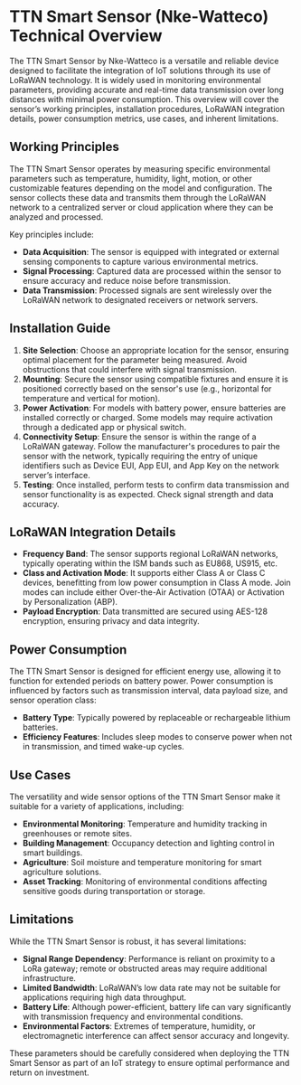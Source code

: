# TTN Smart Sensor (Nke-Watteco) Technical Overview

The TTN Smart Sensor by Nke-Watteco is a versatile and reliable device designed to facilitate the integration of IoT solutions through its use of LoRaWAN technology. It is widely used in monitoring environmental parameters, providing accurate and real-time data transmission over long distances with minimal power consumption. This overview will cover the sensor’s working principles, installation procedures, LoRaWAN integration details, power consumption metrics, use cases, and inherent limitations.

## Working Principles

The TTN Smart Sensor operates by measuring specific environmental parameters such as temperature, humidity, light, motion, or other customizable features depending on the model and configuration. The sensor collects these data and transmits them through the LoRaWAN network to a centralized server or cloud application where they can be analyzed and processed.

Key principles include:
- **Data Acquisition**: The sensor is equipped with integrated or external sensing components to capture various environmental metrics.
- **Signal Processing**: Captured data are processed within the sensor to ensure accuracy and reduce noise before transmission.
- **Data Transmission**: Processed signals are sent wirelessly over the LoRaWAN network to designated receivers or network servers.

## Installation Guide

1. **Site Selection**: Choose an appropriate location for the sensor, ensuring optimal placement for the parameter being measured. Avoid obstructions that could interfere with signal transmission.
2. **Mounting**: Secure the sensor using compatible fixtures and ensure it is positioned correctly based on the sensor's use (e.g., horizontal for temperature and vertical for motion).
3. **Power Activation**: For models with battery power, ensure batteries are installed correctly or charged. Some models may require activation through a dedicated app or physical switch.
4. **Connectivity Setup**: Ensure the sensor is within the range of a LoRaWAN gateway. Follow the manufacturer's procedures to pair the sensor with the network, typically requiring the entry of unique identifiers such as Device EUI, App EUI, and App Key on the network server’s interface.
5. **Testing**: Once installed, perform tests to confirm data transmission and sensor functionality is as expected. Check signal strength and data accuracy.

## LoRaWAN Integration Details

- **Frequency Band**: The sensor supports regional LoRaWAN networks, typically operating within the ISM bands such as EU868, US915, etc.
- **Class and Activation Mode**: It supports either Class A or Class C devices, benefitting from low power consumption in Class A mode. Join modes can include either Over-the-Air Activation (OTAA) or Activation by Personalization (ABP).
- **Payload Encryption**: Data transmitted are secured using AES-128 encryption, ensuring privacy and data integrity.

## Power Consumption

The TTN Smart Sensor is designed for efficient energy use, allowing it to function for extended periods on battery power. Power consumption is influenced by factors such as transmission interval, data payload size, and sensor operation class:
- **Battery Type**: Typically powered by replaceable or rechargeable lithium batteries.
- **Efficiency Features**: Includes sleep modes to conserve power when not in transmission, and timed wake-up cycles.

## Use Cases

The versatility and wide sensor options of the TTN Smart Sensor make it suitable for a variety of applications, including:
- **Environmental Monitoring**: Temperature and humidity tracking in greenhouses or remote sites.
- **Building Management**: Occupancy detection and lighting control in smart buildings.
- **Agriculture**: Soil moisture and temperature monitoring for smart agriculture solutions.
- **Asset Tracking**: Monitoring of environmental conditions affecting sensitive goods during transportation or storage.

## Limitations

While the TTN Smart Sensor is robust, it has several limitations:
- **Signal Range Dependency**: Performance is reliant on proximity to a LoRa gateway; remote or obstructed areas may require additional infrastructure.
- **Limited Bandwidth**: LoRaWAN’s low data rate may not be suitable for applications requiring high data throughput.
- **Battery Life**: Although power-efficient, battery life can vary significantly with transmission frequency and environmental conditions.
- **Environmental Factors**: Extremes of temperature, humidity, or electromagnetic interference can affect sensor accuracy and longevity.

These parameters should be carefully considered when deploying the TTN Smart Sensor as part of an IoT strategy to ensure optimal performance and return on investment.